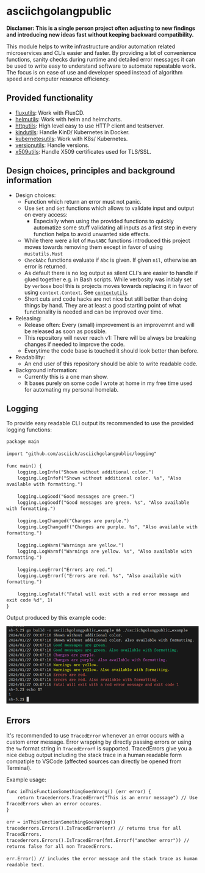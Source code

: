 # asciichgolangpublic

**Disclamer: This is a single person project often adjusting to new findings and introducing new ideas fast without keeping backward compatibility.**

This module helps to write infrastructure and/or automation related microservices and CLIs easier and faster.
By providing a lot of convenience functions, sanity checks during runtime and detailed error messages it can be used to write easy to understand software to automate repeatable work.
The focus is on ease of use and developer speed instead of algorithm speed and computer resource efficiency. 

## Provided functionality

* [fluxutils](pkg/fluxutils/): Work with FluxCD.
* [helmutils](pkg/helmutils/): Work with helm and helmcharts.
* [httputils](pkg/httputils/): High level easy to use HTTP client and testserver.
* [kindutils](pkg/kindutils/): Handle KinD/ Kubernetes in Docker.
* [kubernetesutils](pkg/kubernetesutils/): Work with K8s/ Kubernetes.
* [versionutils](pkg/versionutils/): Handle versions.
* [x509utils](pkg/tlsutils/x509utils/): Handle X509 certificates used for TLS/SSL.

## Design choices, principles and background information

* Design choices:
	* Function which return an error must not panic.
	* Use `Set` and `Get` functions which allows to validate input and output on every access:
		* Especially when using the provided functions to quickly automatize some stuff validating all inputs as a first step in every function helps to avoid unwanted side effects.
	* While there were a lot of `MustABC` functions introduced this project moves towards removing them except in favor of using `mustutils.Must`
	* `CheckAbc` functions evaluate if `Abc` is given. If given `nil`, otherwise an error is returned.
	* As default there is no log output as silent CLI's are easier to handle if glued together e.g. in Bash scripts. While verbosity was initialy set by `verbose` bool this is projects moves towards replacing it in favor of using `context.Context`. See [`contextutils`](pkg/contextutils)
	* Short cuts and code hacks are not nice but still better than doing things by hand. They are at least a good starting point of what functionality is needed and can be improved over time.
* Releasing:
	* Release often: Every (small) improvement is an improvemnt and will be released as soon as possible.
	* This repository will never reach v1: There will be always be breaking changes if needed to improve the code.
	* Everytime the code base is touched it should look better than before.
* Readability:
	* An end user of this repository should be able to write readable code.
* Background information:
	* Currently this is a one man show.
	* It bases purely on some code I wrote at home in my free time used for automating my personal homelab.


## Logging

To provide easy readable CLI output its recommended to use the provided logging functions:

```golang
package main

import "github.com/asciich/asciichgolangpublic/logging"

func main() {
	logging.LogInfo("Shown without additional color.")
	logging.LogInfof("Shown without additional color. %s", "Also available with formatting.")

	logging.LogGood("Good messages are green.")
	logging.LogGoodf("Good messages are green. %s", "Also available with formatting.")

	logging.LogChanged("Changes are purple.")
	logging.LogChangedf("Changes are purple. %s", "Also available with formatting.")

	logging.LogWarn("Warnings are yellow.")
	logging.LogWarnf("Warnings are yellow. %s", "Also available with formatting.")

	logging.LogError("Errors are red.")
	logging.LogErrorf("Errors are red. %s", "Also available with formatting.")

	logging.LogFatalf("Fatal will exit with a red error message and exit code %d", 1)
}
```

Output produced by this example code:

![](docs/log_example.png)

## Errors

It's recommended to use `TracedError` whenever an error occurs with a custom error message.
Error wrapping by directly passing errors or using the `%w` format string in `TracedErrorf` is supported.
TracedErrors give you a nice debug output including the stack trace in a human readable form compatiple to VSCode (affected sources can directly be opened from Terminal).

Example usage:
```golang
func inThisFunctionSomethingGoesWrong() (err error) {
    return tracederrors.TracedError("This is an error message") // Use TracedErrors when an error occures.
}

err = inThisFunctionSomethingGoesWrong()
tracederrors.Errors().IsTracedError(err) // returns true for all TracedErrors.
tracederrors.Errors().IsTracedError(fmt.Errorf("another error")) // returns false for all non TracedErrors.

err.Error() // includes the error message and the stack trace as human readable text.
```
